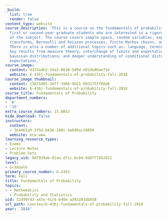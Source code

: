 ```yaml
---
_build:
  list: true
  render: false
content_type: website
course_description: 'This is a course on the fundamentals of probability geared towards
  first or second-year graduate students who are interested in a rigorous development
  of the subject. The course covers sample space, random variables, expectations,
  transforms, Bernoulli and Poisson processes, finite Markov chains, and limit theorems.
  There is also a number of additional topics such as: language, terminology, and
  key results from measure theory; interchange of limits and expectations; multivariate
  Gaussian distributions; and deeper understanding of conditional distributions and
  expectations.'
course_image:
  content: 9333adb2-34a2-0638-5d9d-dd1de8bae72e
  website: 6-436j-fundamentals-of-probability-fall-2018
course_image_thumbnail:
  content: 13815d65-54f7-3908-9b21-993175ff08d8
  website: 6-436j-fundamentals-of-probability-fall-2018
course_title: Fundamentals of Probability
department_numbers:
- '6'
- '15'
extra_course_numbers: 15.085J
hide_download: false
instructors:
  content:
  - 3e4d61a9-3f5d-b456-290c-4a040ac10050
  website: ocw-www
learning_resource_types:
- Exams
- Lecture Notes
- Problem Sets
legacy_uid: 9df939ab-01aa-d7cc-bc04-8d0777452922
level:
- Graduate
primary_course_number: 6.436J
term: Fall
title: Fundamentals of Probability
topics:
- - Mathematics
  - Probability and Statistics
uid: 32d99f43-a47e-41c6-b40e-a393283db858
url_path: courses/6-436j-fundamentals-of-probability-fall-2018
year: '2018'
---
```

